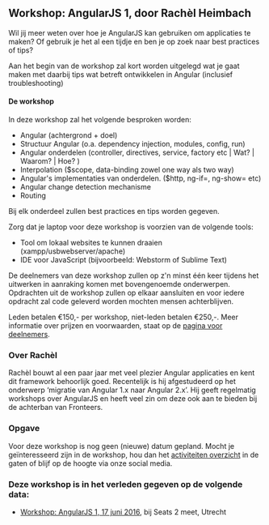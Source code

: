 <h2>Workshop: AngularJS 1, door Rachèl Heimbach</h2>
<p>Wil jij meer weten over hoe je AngularJS kan gebruiken om applicaties te maken? Of gebruik je het al een tijdje en ben je op zoek naar best practices of tips?</p>
<p>Aan het begin van de workshop zal kort worden uitgelegd wat je gaat maken met daarbij tips wat betreft ontwikkelen in Angular (inclusief troubleshooting)</p>
<h4>De workshop</h4>
<p>In deze workshop zal het volgende besproken worden:</p>
<ul>
<li>Angular (achtergrond + doel)</li>
<li>Structuur Angular (o.a. dependency injection, modules, config, run)</li>
<li>Angular onderdelen (controller, directives, service, factory etc  | Wat? | Waarom? | Hoe? )</li>
<li>Interpolation ($scope, data-binding zowel one way als two way)</li>
<li>Angular's implementaties van onderdelen. ($http, ng-if=, ng-show= etc)</li>
<li>Angular change detection mechanisme</li>
<li>Routing</li>
</ul>
<p>Bij elk onderdeel zullen best practices en tips worden gegeven.</p>
<p>Zorg dat je laptop voor deze workshop is voorzien van de volgende tools:</p>
<ul>
<li>Tool om lokaal websites te kunnen draaien (xampp/usbwebserver/apache)</li>
<li>IDE voor JavaScript (bijvoorbeeld: Webstorm of Sublime Text)</li>
</ul>
<p>De deelnemers van deze workshop zullen op z'n minst één keer tijdens het uitwerken in aanraking komen met bovengenoemde onderwerpen. Opdrachten uit de workshop zullen op elkaar aansluiten en voor iedere opdracht zal code geleverd worden mochten mensen achterblijven.</p>
<p>Leden betalen €150,- per workshop, niet-leden betalen €250,-. Meer informatie over prijzen en voorwaarden, staat op de <a href="/nl/workshops-archief/voor-deelnemers">pagina voor deelnemers</a>.</p>
<h3>Over Rachèl</h3>
<p>Rachèl bouwt al een paar jaar met veel plezier Angular applicaties en kent dit framework behoorlijk goed. Recentelijk is hij afgestudeerd op het onderwerp ‘migratie van Angular 1.x naar Angular 2.x’. Hij geeft regelmatig workshops over AngularJS en heeft veel zin om deze ook aan te bieden bij de achterban van Fronteers.</p>
<h3>Opgave</h3>
<p>Voor deze workshop is nog geen (nieuwe) datum gepland. Mocht je geïnteresseerd zijn in de workshop, hou dan het <a href="/nl/activiteiten/">activiteiten overzicht</a> in de gaten of blijf op de hoogte via onze social media.</p>
<h3>Deze workshop is in het verleden gegeven op de volgende data: </h3>
<ul>
<li><a href="/nl/workshops-archief/angularjs-1-door-rachel-heimbach/17-juni-2016">Workshop: AngularJS 1, 17 juni 2016</a>, bij Seats 2 meet, Utrecht</li>
</ul>
</div>
